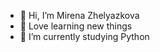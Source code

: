 - 👋 Hi, I’m Mirena Zhelyazkova
- 👀 Love learning new things
- 🌱 I’m currently studying Python

<!---
mirena33/mirena33 is a ✨ special ✨ repository because its `README.md` (this file) appears on your GitHub profile.
You can click the Preview link to take a look at your changes.
--->
